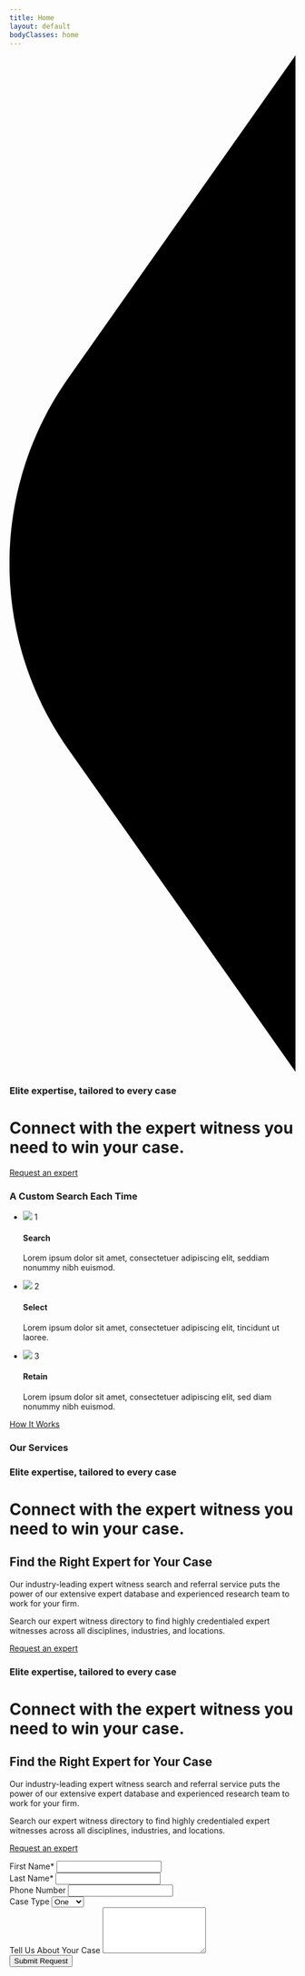 ```yaml
---
title: Home
layout: default
bodyClasses: home
---
```


<div class="intro-section section showcase-section elbow-section -blue-dark">
    <div class="section-background" style="background-image:url('dist/images/jc-gellidon-1386352-unsplash.jpg');"></div>
    <div class="-inner grid align-right">
        <div class="section-content">
            <div class="section-angle"><svg class="angle" xmlns="http://www.w3.org/2000/svg" viewBox="0 0 239.8 852"><path d="M239.8 852L49.2 581.5c-65.7-93.2-65.7-217.7 0-310.9L239.8 0"/></svg></div>
            <h3 class="section-label">Elite expertise, tailored to every case</h3>
            <h1 class="block-title">Connect with the expert witness you need to win your case.</h1>
            <p class="block-cta"><a href="#" class="button -teal">Request an expert</a></p>
        </div>
    </div>
</div>

<div class="search-section section background-white">
    <div class="section-background" style="background-image:url('dist/images/2097489.jpg');"></div>
    <div class="site-wrapper grid">
        <h3 class="section-label">A Custom Search Each Time</h3>
        <div class="section-content">
            <ul class="search-list">
                <li>
                    <img src="dist/images/search-search.svg" class="icon" aria-hidden="true">
                    <span class="number">1</span>
                    <h4>Search</h4>
                    <p>Lorem ipsum dolor sit amet, consectetuer adipiscing elit, seddiam nonummy nibh euismod.</p>
                </li>
                <li>
                    <img src="dist/images/search-select.svg" class="icon" aria-hidden="true">
                    <span class="number">2</span>
                    <h4>Select</h4>
                    <p>Lorem ipsum dolor sit amet, consectetuer adipiscing elit, tincidunt ut laoree.</p>
                </li>
                <li>
                    <img src="dist/images/search-retain.svg" class="icon" aria-hidden="true">
                    <span class="number">3</span>
                    <h4>Retain</h4>
                    <p>Lorem ipsum dolor sit amet, consectetuer adipiscing elit, sed diam nonummy nibh euismod.</p>
                </li> 
            </ul>
            <p class="section-cta"><a href="process/how-it-works" class="button -gold">How It Works</a></p>
        </div>
    </div>
</div>

<div class="title-section section background-white">
    <div class="site-wrapper">
        <h3 class="section-label">Our Services</h3>
    </div>
</div>

<div class="section padded background-gold color-white">
    <div class="site-wrapper grid">
        <div class="col-md-1-2">        
            <h3 class="h3">Elite expertise, tailored to every case</h3>
            <h1 class="h1">Connect with the expert witness you need to win your case.</h1>
            <h2 class="h2">Find the Right Expert for Your Case</h2>
            <p class="p2">Our industry-leading expert witness search and referral service puts the power of our extensive expert database and experienced research team to work for your firm.</p>
            <p class="p1">Search our expert witness directory to find highly credentialed expert witnesses across all disciplines, industries, and locations.</p>
            <p><a href="#" class="button">Request an expert</a></p>
        </div>
    </div>
</div>

<div class="section padded background-gray-light">
    <div class="site-wrapper grid right-aligned">
        <div class="col-md-1-2">        
            <h3 class="h3 color-gray-mid">Elite expertise, tailored to every case</h3>
            <h1 class="h1">Connect with the expert witness you need to win your case.</h1>
            <h2 class="h2">Find the Right Expert for Your Case</h2>
            <p class="p2">Our industry-leading expert witness search and referral service puts the power of our extensive expert database and experienced research team to work for your firm.</p>
            <p class="p1">Search our expert witness directory to find highly credentialed expert witnesses across all disciplines, industries, and locations.</p>
            <p><a href="#" class="button -gold">Request an expert</a></p>
            <form action="">
                <div class="input-wrap">
                    <label for="name-first">First Name*</label>
                    <input id="name-first" type="text" required>
                </div>
                <div class="input-wrap">
                    <label for="name-last">Last Name*</label>
                    <input id="name-last" type="text" required class="error">
                </div>
                <div class="input-wrap">
                    <label for="number">Phone Number</label>
                    <input id="number" type="tel">
                </div>
                <div class="input-wrap select-wrap">
                    <label for="caseType">Case Type</label>
                    <select name="caseType" id="caseType">
                        <option value="one">One</option>
                        <option value="two">Two</option>
                        <option value="three">Three</option>
                    </select>
                </div>
                <div class="input-wrap">
                    <label for="message">Tell Us About Your Case</label>
                    <textarea id="message" rows="5"></textarea>
                </div>
                <button class="submit button" type="submit">Submit Request</button>
            </form>
        </div>
    </div>
</div>